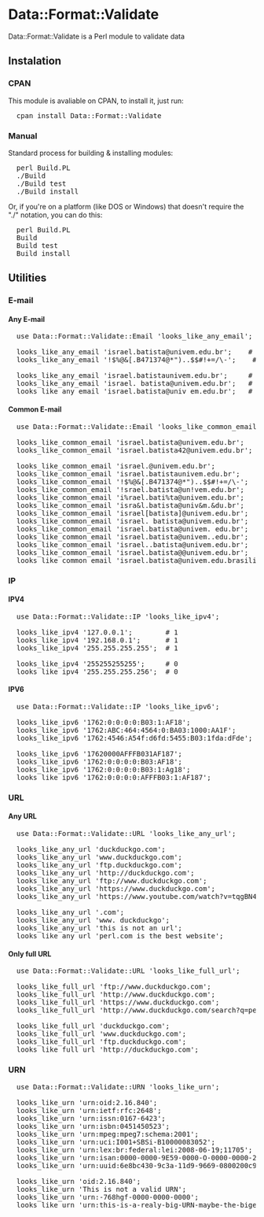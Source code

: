# Data::Format::Validate
Data::Format::Validate is a Perl module to validate data

## Instalation

### CPAN

This module is avaliable on CPAN, to install it, just run:

<pre>
  cpan install Data::Format::Validate
</pre>

### Manual

Standard process for building & installing modules:

<pre>
  perl Build.PL
  ./Build
  ./Build test
  ./Build install
</pre>

Or, if you're on a platform (like DOS or Windows) that doesn't require the "./" notation, you can do this:

<pre>
  perl Build.PL
  Build
  Build test
  Build install
</pre>

## Utilities

### E-mail

#### Any E-mail
<pre>
  use Data::Format::Validate::Email 'looks_like_any_email';

  looks_like_any_email 'israel.batista@univem.edu.br';    # 1
  looks_like_any_email '!$%@&[.B471374@*")..$$#!+=/\-';    # 1

  looks_like_any_email 'israel.batistaunivem.edu.br';     # 0
  looks_like_any_email 'israel. batista@univem.edu.br';   # 0
  looks_like_any_email 'israel.batista@univ em.edu.br';   # 0
</pre>

#### Common E-mail
<pre>
  use Data::Format::Validate::Email 'looks_like_common_email';

  looks_like_common_email 'israel.batista@univem.edu.br';         # 1
  looks_like_common_email 'israel.batista42@univem.edu.br';       # 1

  looks_like_common_email 'israel.@univem.edu.br';                # 0
  looks_like_common_email 'israel.batistaunivem.edu.br';          # 0
  looks_like_common_email '!$%@&[.B471374@*")..$$#!+=/\-';         # 0
  looks_like_common_email '!srael.batista@un!vem.edu.br';         # 0
  looks_like_common_email 'i%rael.bati%ta@univem.edu.br';         # 0
  looks_like_common_email 'isra&l.batista@univ&m.&du.br';         # 0
  looks_like_common_email 'israel[batista]@univem.edu.br';        # 0
  looks_like_common_email 'israel. batista@univem.edu.br';        # 0
  looks_like_common_email 'israel.batista@univem. edu.br';        # 0
  looks_like_common_email 'israel.batista@univem..edu.br';        # 0
  looks_like_common_email 'israel..batista@univem.edu.br';        # 0
  looks_like_common_email 'israel.batista@@univem.edu.br';        # 0
  looks_like_common_email 'israel.batista@univem.edu.brasilia';   # 0
</pre>

### IP

#### IPV4
<pre>
  use Data::Format::Validate::IP 'looks_like_ipv4';

  looks_like_ipv4 '127.0.0.1';        # 1
  looks_like_ipv4 '192.168.0.1';      # 1
  looks_like_ipv4 '255.255.255.255';  # 1

  looks_like_ipv4 '255255255255';     # 0
  looks_like_ipv4 '255.255.255.256';  # 0
</pre>

#### IPV6
<pre>
  use Data::Format::Validate::IP 'looks_like_ipv6';

  looks_like_ipv6 '1762:0:0:0:0:B03:1:AF18';                  # 1
  looks_like_ipv6 '1762:ABC:464:4564:0:BA03:1000:AA1F';       # 1
  looks_like_ipv6 '1762:4546:A54f:d6fd:5455:B03:1fda:dFde';   # 1

  looks_like_ipv6 '17620000AFFFB031AF187';                    # 0
  looks_like_ipv6 '1762:0:0:0:0:B03:AF18';                    # 0
  looks_like_ipv6 '1762:0:0:0:0:B03:1:Ag18';                  # 0
  looks_like_ipv6 '1762:0:0:0:0:AFFFB03:1:AF187';             # 0
</pre>

### URL

#### Any URL
<pre>
  use Data::Format::Validate::URL 'looks_like_any_url';

  looks_like_any_url 'duckduckgo.com';                              # 1
  looks_like_any_url 'www.duckduckgo.com';                          # 1
  looks_like_any_url 'ftp.duckduckgo.com';                          # 1
  looks_like_any_url 'http://duckduckgo.com';                       # 1
  looks_like_any_url 'ftp://www.duckduckgo.com';                    # 1
  looks_like_any_url 'https://www.duckduckgo.com';                  # 1
  looks_like_any_url 'https://www.youtube.com/watch?v=tqgBN44orKs'; # 1

  looks_like_any_url '.com';                                        # 0
  looks_like_any_url 'www. duckduckgo';                             # 0
  looks_like_any_url 'this is not an url';                          # 0
  looks_like_any_url 'perl.com is the best website';                # 0
</pre>

#### Only full URL
<pre>
  use Data::Format::Validate::URL 'looks_like_full_url';

  looks_like_full_url 'ftp://www.duckduckgo.com';                 # 1
  looks_like_full_url 'http://www.duckduckgo.com';                # 1
  looks_like_full_url 'https://www.duckduckgo.com';               # 1
  looks_like_full_url 'http://www.duckduckgo.com/search?q=perl';  # 1

  looks_like_full_url 'duckduckgo.com';                           # 0
  looks_like_full_url 'www.duckduckgo.com';                       # 0
  looks_like_full_url 'ftp.duckduckgo.com';                       # 0
  looks_like_full_url 'http://duckduckgo.com';                    # 0
</pre>

### URN

<pre>
  use Data::Format::Validate::URN 'looks_like_urn';

  looks_like_urn 'urn:oid:2.16.840';                                  # 1
  looks_like_urn 'urn:ietf:rfc:2648';                                 # 1
  looks_like_urn 'urn:issn:0167-6423';                                # 1
  looks_like_urn 'urn:isbn:0451450523';                               # 1
  looks_like_urn 'urn:mpeg:mpeg7:schema:2001';                        # 1
  looks_like_urn 'urn:uci:I001+SBSi-B10000083052';                    # 1
  looks_like_urn 'urn:lex:br:federal:lei:2008-06-19;11705';           # 1
  looks_like_urn 'urn:isan:0000-0000-9E59-0000-O-0000-0000-2';        # 1
  looks_like_urn 'urn:uuid:6e8bc430-9c3a-11d9-9669-0800200c9a66';     # 1

  looks_like_urn 'oid:2.16.840';                                      # 0
  looks_like_urn 'This is not a valid URN';                           # 0
  looks_like_urn 'urn:-768hgf-0000-0000-0000';                        # 0
  looks_like_urn 'urn:this-is-a-realy-big-URN-maybe-the-bigest';      # 0
</pre>
